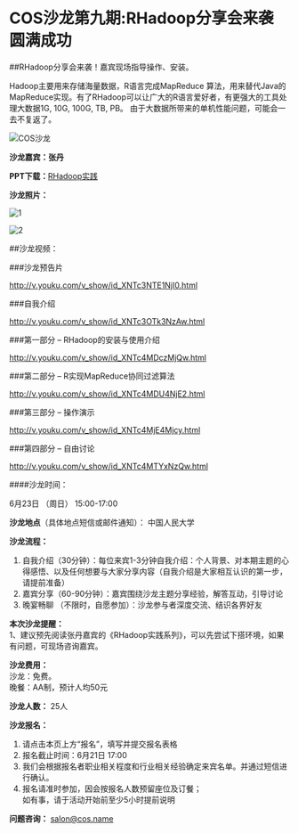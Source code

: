 COS沙龙第九期:RHadoop分享会来袭 圆满成功
==============

##RHadoop分享会来袭！嘉宾现场指导操作、安装。

Hadoop主要用来存储海量数据，R语言完成MapReduce 算法，用来替代Java的MapReduce实现。有了RHadoop可以让广大的R语言爱好者，有更强大的工具处理大数据1G, 10G, 100G, TB, PB。 由于大数据所带来的单机性能问题，可能会一去不复返了。

![COS沙龙](http://blog.fens.me/wp-content/uploads/2013/06/cos-rhadoop.png)

**沙龙嘉宾：张丹**

**PPT下载：**[RHadoop实践](http://doc.fens.me/rhadoop-cos.pdf)

**沙龙照片：**

![1](http://blog.fens.me/wp-content/uploads/2013/06/photo-cos1-small.jpg)

![2](http://blog.fens.me/wp-content/uploads/2013/06/rhadoop-cos4.jpg)

##沙龙视频：

###沙龙预告片

http://v.youku.com/v_show/id_XNTc3NTE1NjI0.html

###自我介绍

http://v.youku.com/v_show/id_XNTc3OTk3NzAw.html

###第一部分 – RHadoop的安装与使用介绍

http://v.youku.com/v_show/id_XNTc4MDczMjQw.html

###第二部分 – R实现MapReduce协同过滤算法

http://v.youku.com/v_show/id_XNTc4MDU4NjE2.html

###第三部分 – 操作演示

http://v.youku.com/v_show/id_XNTc4MjE4Mjcy.html

###第四部分 – 自由讨论

http://v.youku.com/v_show/id_XNTc4MTYxNzQw.html

####沙龙时间：

6月23日 （周日） 15:00-17:00

**沙龙地点**（具体地点短信或邮件通知）：
中国人民大学

**沙龙流程：**  
1. 自我介绍（30分钟）：每位来宾1-3分钟自我介绍：个人背景、对本期主题的心得感悟、以及任何想要与大家分享内容（自我介绍是大家相互认识的第一步，请提前准备）  
2. 嘉宾分享（60-90分钟）：嘉宾围绕沙龙主题分享经验，解答互动，引导讨论  
3. 晚宴畅聊 （不限时，自愿参加）：沙龙参与者深度交流、结识各界好友

**本次沙龙提醒：**  
1、建议预先阅读张丹嘉宾的《RHadoop实践系列》，可以先尝试下搭环境，如果有问题，可现场咨询嘉宾。

**沙龙费用：**  
沙龙：免费。  
晚餐：AA制，预计人均50元

**沙龙人数：**
25人

**沙龙报名：**  
1. 请点击本页上方“报名”，填写并提交报名表格
2. 报名截止时间：6月21日 17:00
3. 我们会根据报名者职业相关程度和行业相关经验确定来宾名单。并通过短信进行确认。
4. 报名请准时参加，因会按报名人数预留座位及订餐；  
如有事，请于活动开始前至少5小时提前说明

**问题咨询：**
salon@cos.name






















